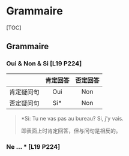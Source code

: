 # Grammaire

[TOC]

## Grammaire

### Oui & Non & Si [L19 P224]



|       | 肯定回答 | 否定回答 |
| :---: | :--: | :--: |
| 肯定疑问句 | Oui  | Non  |
| 否定疑问句 | Si*  | Non  |

> *Si: Tu ne vas pas au bureau? Si, j'y vais.
>
> 即表面上时肯定回答，但与问句是相反的。

### Ne ... * [L19 P224] 



